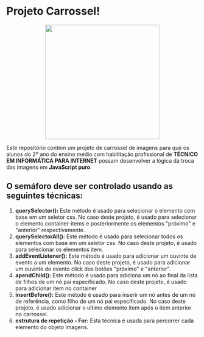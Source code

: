 # Projeto Carrossel!

<p align="center">
  <img src="https://github.com/ProfKeRibeiro/carrossel/assets/133296861/8d6ce0aa-c44a-4e6f-9285-f9fe07a0a37b" width=300px/>
</p>

Este repositório contém um projeto de carrossel de imagens para que os alunos do 2º ano do ensino médio com habilitação profissional de **TÉCNICO EM INFORMÁTICA PARA INTERNET** possam desenvolver a lógica da troca das imagens em **JavaScript puro**.


## O semáforo deve ser controlado usando as seguintes técnicas:
1. **querySelector():** Este método é usado para selecionar o elemento com base em um seletor css. No caso deste projeto, é usado para selecionar o elemento container-items e posteriormente os elementos "próximo" e "anterior" respectivamente.
2. **querySelectorAll():** Este método é usado para selecionar todos os elementos com base em um seletor css. No caso deste projeto, é usado para selecionar os elementos item.
3. **addEventListener():** Este método é usado para adicionar um ouvinte de evento a um elemento. No caso deste projeto, é usado para adicionar um ouvinte de evento click dos botões "próximo" e "anterior".
4. **apendChild():** Este método é usado para adiciona um nó ao final da lista de filhos de um nó pai especificado. No caso deste projeto, é usado para adicionar item no container
5. **insertBefore():** Este método é usado para inserir um nó antes de um nó de referência, como filho de um nó pai especificado. No caso deste projeto, é usado adicionar o ultimo elemento item após o item anterior no carrossel.
6.  **estrutura de repetição - For:** Esta técnica é usada para percorrer cada elemento do objeto imagens.

